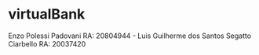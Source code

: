 # virtualBank
<p>Enzo Polessi Padovani RA: 20804944 - Luis Guilherme dos Santos Segatto Ciarbello RA: 20037420</p>
